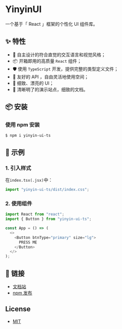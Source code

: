 # YinyinUI

一个基于「 React 」框架的个性化 UI 组件库。

## ✨ 特性

- 👑 自主设计的符合直觉的交互语言和视觉风格；
- 📦 开箱即用的高质量 `React` 组件；
- 🛡️ 使用 `TypeScript` 开发，提供完整的类型定义文件；
- 🎃 友好的 API ，自由灵活地使用空间；
- 🎠 细致、漂亮的 UI；
- 📁 清晰明了的演示站点，细致的文档。

## 📦 安装

### 使用 npm 安装

```shell
$ npm i yinyin-ui-ts
```

## 🔨 示例

### 1. 引入样式

在`index.tsx(.jsx)`中：

```js
import "yinyin-ui-ts/dist/index.css";
```

### 2. 使用组件

```js
import React from "react";
import { Button } from "yinyin-ui-ts";

const App = () => (
  <>
    <Button btnType="primary" size="lg">
      PRESS ME
    </Button>
  </>
);
```

## 🔗 链接

- [文档站](https://yinyin-ui-ts.vercel.app/)
- [npm 发布](https://www.npmjs.com/package/yinyin-ui-ts)

## License

- [MIT](https://opensource.org/license/MIT)
